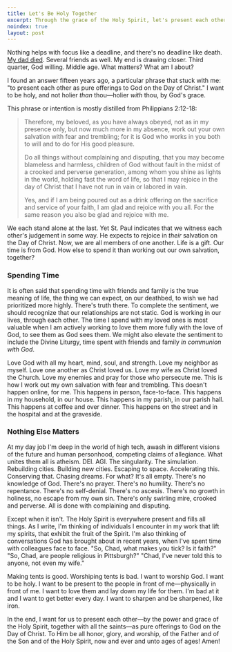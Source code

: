 ```yaml
---
title: Let's Be Holy Together
excerpt: Through the grace of the Holy Spirit, let's present each other as pure offerings to God on the Day of Christ.
noindex: true
layout: post
---
```


Nothing helps with focus like a deadline, and there's no deadline like death.
[My dad died](https://singinghome.com/). Several friends as well. My end is
drawing closer. Third quarter, God willing. Middle age. What matters? What am
I about?

I found an answer fifteen years ago, a particular phrase that stuck with me:
"to present each other as pure offerings to God on the Day of Christ." I want
to be holy, and not holier _than_ thou—holier _with_ thou, by God's grace.

This phrase or intention is mostly distilled from Philippians 2:12-18:

> Therefore, my beloved, as you have always obeyed, not as in my presence only,
> but now much more in my absence, work out your own salvation with fear and
> trembling; for it is God who works in you both to will and to do for His good
> pleasure.
>
> Do all things without complaining and disputing, that you may become
> blameless and harmless, children of God without fault in the midst of a
> crooked and perverse generation, among whom you shine as lights in the world,
> holding fast the word of life, so that I may rejoice in the day of Christ
> that I have not run in vain or labored in vain.
>
> Yes, and if I am being poured out as a drink offering on the sacrifice and
> service of your faith, I am glad and rejoice with you all. For the same
> reason you also be glad and rejoice with me.

We each stand alone at the last. Yet St. Paul indicates that we witness each
other's judgement in some way. He expects to rejoice in _their_ salvation on
the Day of Christ. Now, we are all members of one another. Life is a gift. Our
time is from God. How else to spend it than working out our own salvation,
together?

### Spending Time

It is often said that spending time with friends and family is the true meaning
of life, the thing we can expect, on our deathbed, to wish we had prioritized
more highly. There's truth there. To complete the sentiment, we should
recognize that our relationships are not static. God is working in our lives,
through each other. The time I spend with my loved ones is most valuable when I
am actively working to love them more fully with the love of God, to see them
as God sees them. We might also elevate the sentiment to include the Divine
Liturgy, time spent with friends and family _in communion with God_.

Love God with all my heart, mind, soul, and strength. Love my neighbor as
myself. Love one another as Christ loved us. Love my wife as Christ loved the
Church. Love my enemies and pray for those who persecute me. This is how I work
out my own salvation with fear and trembling. This doesn't happen online, for
me. This happens in person, face-to-face. This happens in my household, in our
house. This happens in my parish, in our parish hall. This happens at coffee
and over dinner. This happens on the street and in the hospital and at the
graveside.

### Nothing Else Matters

At my day job I'm deep in the world of high tech, awash in different visions of
the future and human personhood, competing claims of allegiance. What unites
them all is atheism. DEI. AGI. The singularity. The simulation. Rebuilding
cities. Building new cities. Escaping to space. Accelerating this. Conserving
that. Chasing dreams. For what? It's all empty. There's no knowledge of God.
There's no prayer. There's no humility. There's no repentance. There's no
self-denial. There's no ascesis. There's no growth in holiness, no escape from
my own sin. There's only swirling mire, crooked and perverse. All is done with
complaining and disputing.

Except when it isn't. The Holy Spirit is everywhere present and fills all
things. As I write, I'm thinking of individuals I encounter in my work that
lift my spirits, that exhibit the fruit of the Spirit. I'm also thinking of
conversations God has brought about in recent years, when I've spent time with
colleagues face to face. "So, Chad, what makes you tick? Is it faith?" "So, Chad,
are people religious in Pittsburgh?" "Chad, I've never told this to anyone,
not even my wife."

Making tents is good. Worshiping tents is bad. I want to worship God. I want to
be holy. I want to be present to the people in front of me—physically in front
of me. I want to love them and lay down my life for them. I'm bad at it and I
want to get better every day. I want to sharpen and be sharpened, like iron.

In the end, I want for us to present each other—by the power and grace of the
Holy Spirit, together with all the saints—as pure offerings to God on the Day
of Christ. To Him be all honor, glory, and worship, of the Father and of the
Son and of the Holy Spirit, now and ever and unto ages of ages! Amen!
